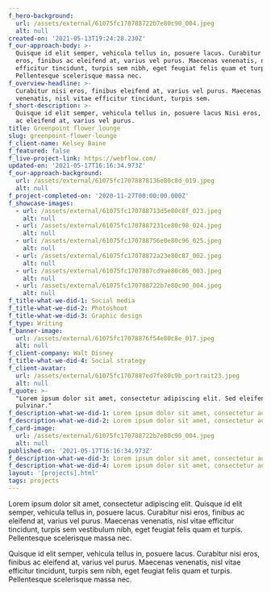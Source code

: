 ```yaml
---
f_hero-background:
  url: /assets/external/61075fc170788722b7e80c90_004.jpeg
  alt: null
created-on: '2021-05-13T19:24:28.230Z'
f_our-approach-body: >-
  Quisque id elit semper, vehicula tellus in, posuere lacus. Curabitur nisi
  eros, finibus ac eleifend at, varius vel purus. Maecenas venenatis, nisl vitae
  efficitur tincidunt, turpis sem nibh, eget feugiat felis quam et turpis.
  Pellentesque scelerisque massa nec.
f_overview-headline: >-
  Curabitur nisi eros, finibus eleifend at, varius vel purus. Maecenas
  venenatis, nisl vitae efficitur tincidunt, turpis sem.
f_short-description: >-
  Quisque id elit semper, vehicula tellus in, posuere lacus Nisi eros, finibus
  ac eleifend at, varius vel purus.
title: Greenpoint flower lounge
slug: greenpoint-flower-lounge
f_client-name: Kelsey Baine
f_featured: false
f_live-project-link: https://webflow.com/
updated-on: '2021-05-17T16:16:34.973Z'
f_our-approach-background:
  url: /assets/external/61075fc17078878136e80c8d_019.jpeg
  alt: null
f_project-completed-on: '2020-11-27T00:00:00.000Z'
f_showcase-images:
  - url: /assets/external/61075fc170788713d5e80c8f_023.jpeg
    alt: null
  - url: /assets/external/61075fc1707887231ce80c98_024.jpeg
    alt: null
  - url: /assets/external/61075fc170788756e0e80c96_025.jpeg
    alt: null
  - url: /assets/external/61075fc17078872a23e80c87_002.jpeg
    alt: null
  - url: /assets/external/61075fc1707887cd9ae80c86_003.jpeg
    alt: null
  - url: /assets/external/61075fc170788722b7e80c90_004.jpeg
    alt: null
f_title-what-we-did-1: Social media
f_title-what-we-did-2: Photoshoot
f_title-what-we-did-3: Graphic design
f_type: Writing
f_banner-image:
  url: /assets/external/61075fc17078876f54e80c8e_017.jpeg
  alt: null
f_client-company: Walt Disney
f_title-what-we-did-4: Social strategy
f_client-avatar:
  url: /assets/external/61075fc1707887ed7fe80c9b_portrait23.jpeg
  alt: null
f_quote: >-
  "Lorem ipsum dolor sit amet, consectetur adipiscing elit. Sed eleifend neque
  pulvinar."
f_description-what-we-did-1: Lorem ipsum dolor sit amet, consectetur adipiscing elit.
f_description-what-we-did-2: Lorem ipsum dolor sit amet, consectetur adipiscing elit.
f_card-image:
  url: /assets/external/61075fc170788722b7e80c90_004.jpeg
  alt: null
published-on: '2021-05-17T16:16:34.973Z'
f_description-what-we-did-3: Lorem ipsum dolor sit amet, consectetur adipiscing elit.
f_description-what-we-did-4: Lorem ipsum dolor sit amet, consectetur adipiscing elit.
layout: '[projects].html'
tags: projects
---
```


Lorem ipsum dolor sit amet, consectetur adipiscing elit. Quisque id elit semper, vehicula tellus in, posuere lacus. Curabitur nisi eros, finibus ac eleifend at, varius vel purus. Maecenas venenatis, nisl vitae efficitur tincidunt, turpis sem vestibulum nibh, eget feugiat felis quam et turpis. Pellentesque scelerisque massa nec.  
  
Quisque id elit semper, vehicula tellus in, posuere lacus. Curabitur nisi eros, finibus ac eleifend at, varius vel purus. Maecenas venenatis, nisl vitae efficitur tincidunt, turpis sem nibh, eget feugiat felis quam et turpis. Pellentesque scelerisque massa nec.
